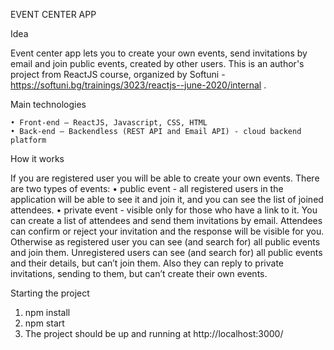EVENT CENTER APP


Idea

Event center app lets you to create your own events, send invitations by email and join public events, created by other users. 
This is an author's project from ReactJS course, organized by Softuni - https://softuni.bg/trainings/3023/reactjs--june-2020/internal .


Main technologies

    • Front-end – ReactJS, Javascript, CSS, HTML
    • Back-end – Backendless (REST API and Email API) - cloud backend platform 


How it works

If you are registered user you will be able to create your own events. There are two types of events:
    • public event - all registered users in the application will be able to see it and join it, and you can see the list of joined attendees.
    • private event -  visible only for those who have a link to it. You can create a list of attendees and send them invitations by email. Attendees can confirm or reject your invitation and the response will be visible for you.
Otherwise as registered user you can see (and search for) all public events and join them.
Unregistered users can see (and search for) all public events and their details, but can’t join them. Also they can reply to private invitations, sending to them, but can’t create their own events.


Starting the project

1. npm install
2. npm start
3. The project should be up and running at http://localhost:3000/
